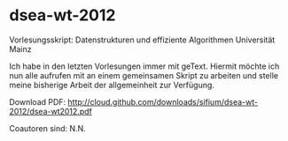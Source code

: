 dsea-wt-2012
============

Vorlesungsskript: Datenstrukturen und effiziente Algorithmen Universität Mainz

Ich habe in den letzten Vorlesungen immer mit geText. Hiermit möchte ich nun alle aufrufen mit 
an einem gemeinsamen Skript zu arbeiten und stelle meine bisherige Arbeit der allgemeinheit zur 
Verfügung.

Download PDF: http://cloud.github.com/downloads/sifium/dsea-wt-2012/dsea-wt2012.pdf

Coautoren sind:
N.N.